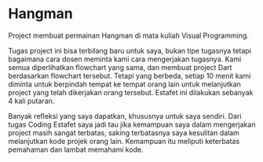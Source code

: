 # Hangman
Project membuat permainan Hangman di mata kuliah Visual Programming.

Tugas project ini bisa terbilang baru untuk saya, bukan tipe tugasnya tetapi bagaimana cara dosen meminta kami cara mengerjakan tugasnya. Kami semua diperlihatkan flowchart yang sama, dan membuat project Dart berdasarkan flowchart tersebut. Tetapi yang berbeda, setiap 10 menit kami diminta untuk berpindah tempat ke tempat orang lain untuk melanjutkan project yang telah dikerjakan orang tersebut. Estafet ini dilakukan sebanyak 4 kali putaran.

Banyak refleksi yang saya dapatkan, khususnya untuk saya sendiri. Dari tugas Coding Estafet saya jadi tau jika kemampuan saya dalam mengerjakan project masih sangat terbatas, saking terbatasnya saya kesulitan dalam melanjutkan kode projek orang lain. Kemampuan itu meliputi keterbatas pemahaman dan lambat memahami kode.